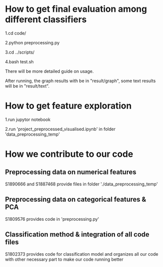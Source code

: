# How to get final evaluation among different classifiers

1.cd code/

2.python preprocessing.py

3.cd ../scripts/

4.bash test.sh

There will be more detailed guide on usage.

After running, the graph results with be in "result/graph", some text results will be in "result/text".

# How to get feature exploration

1.run jupytor notebook

2.run 'project_preprocessed_visualised.ipynb' in folder 'data_preprocessing_temp'

# How we contribute to our code

## Preprocessing data on numerical features
S1890666 and S1887468 provide files in folder './data_preprocessing_temp'

## Preprocessing data on categorical features & PCA
S1809576 provides code in 'preprocessing.py'

## Classification method & integration of all code files
S1802373 provides code for classification model and organizes all our code with other necessary part to make our code running better
